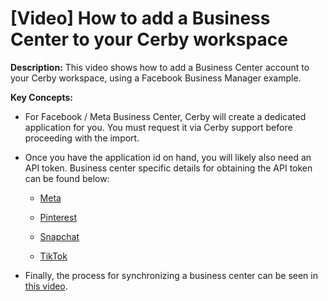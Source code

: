 # [Video] How to add a Business Center to your Cerby workspace

**Description:** This video shows how to add a Business Center account to your Cerby workspace, using a Facebook Business Manager example.

**Key Concepts:**

  * For Facebook / Meta Business Center, Cerby will create a dedicated application for you. You must request it via Cerby support before proceeding with the import.

  * Once you have the application id on hand, you will likely also need an API token. Business center specific details for obtaining the API token can be found below:

    * [Meta](https://help.cerby.com/en/articles/5528269-how-to-add-a-facebook-business-manager-account)

    * [Pinterest](https://help.cerby.com/en/articles/6119728-how-to-add-a-pinterest-business-account)

    * [Snapchat](https://help.cerby.com/en/articles/6273393-how-to-add-a-snapchat-business-account)

    * [TikTok](https://help.cerby.com/en/articles/6273647-how-to-add-a-tiktok-for-business-account)

  * Finally, the process for synchronizing a business center can be seen in [this video](https://help.cerby.com/en/articles/5618974-video-how-to-synchronize-a-business-center-using-facebook-business-manager).

